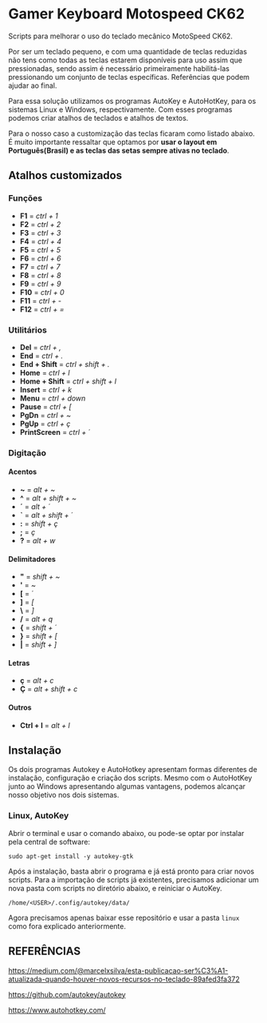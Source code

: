 # Gamer Keyboard Motospeed CK62
 
Scripts para melhorar o uso do teclado mecânico MotoSpeed CK62.
 
Por ser um teclado pequeno, e com uma quantidade de teclas reduzidas não tens como todas as teclas estarem disponíveis para uso assim que pressionadas, sendo assim é necessário primeiramente habilitá-las pressionando um conjunto de teclas específicas. Referências que podem ajudar ao final.

Para essa solução utilizamos os programas AutoKey e AutoHotKey, para os sistemas Linux e Windows, respectivamente. Com esses programas podemos criar atalhos de teclados e atalhos de textos.
 
Para o nosso caso a customização das teclas ficaram como listado abaixo. É muito importante ressaltar que optamos por **usar o layout em Português(Brasil) e  as teclas das setas sempre ativas no teclado**.
 
## Atalhos customizados
### Funções
 - **F1** = *ctrl + 1*
 - **F2** = *ctrl + 2*
 - **F3** = *ctrl + 3*
 - **F4** = *ctrl + 4*
 - **F5** = *ctrl + 5*
 - **F6** = *ctrl + 6*
 - **F7** = *ctrl + 7*
 - **F8** = *ctrl + 8*
 - **F9** = *ctrl + 9*
 - **F10** = *ctrl + 0*
 - **F11** = *ctrl + -*
 - **F12** = *ctrl + =*
 
### Utilitários
 - **Del** = *ctrl + ,*
 - **End** = *ctrl + .*
 - **End + Shift** = *ctrl + shift + .*
 - **Home** = *ctrl + l*
 - **Home + Shift** = *ctrl + shift + l*
 - **Insert** = *ctrl + k*
 - **Menu** = *ctrl + down*
 - **Pause** = *ctrl + [*
 - **PgDn** = *ctrl + \~*
 - **PgUp** = *ctrl + ç*
 - **PrintScreen** = *ctrl + ´*
 
### Digitação
#### Acentos
 - **~** = *alt + \~*
 - **^** = *alt + shift + \~*
 - **´** = *alt + ´*
 - **`** = *alt + shift + ´*
 - **:** = *shift + ç*
 - **;** = *ç*
 - **?** = *alt + w*
 
#### Delimitadores
 - **"** = *shift + \~*
 - **'** = *\~*
 - **[** = *´*
 - **]** = *[*
 - **\\** = *]*
 - **/** = *alt + q*
 - **{** = *shift + ´*
 - **}** = *shift + [*
 - **|** = *shift + ]*

#### Letras
 - **ç** = *alt + c*
 - **Ç** = *alt + shift + c*
 
#### Outros
 - **Ctrl + l** = *alt + l*
 
## Instalação
Os dois programas Autokey e AutoHotkey apresentam formas diferentes de instalação, configuração e criação dos scripts. Mesmo com o AutoHotKey junto ao Windows apresentando algumas vantagens, podemos alcançar nosso objetivo nos dois sistemas.
 
### Linux, AutoKey
Abrir o terminal e usar o comando abaixo, ou pode-se optar por instalar pela central de software:
 
```
sudo apt-get install -y autokey-gtk
```
 
Após a instalação, basta abrir o programa e já está pronto para criar novos scripts. Para a importação de scripts já existentes, precisamos adicionar um nova pasta com scripts no diretório abaixo, e reiniciar o AutoKey.
 
```
/home/<USER>/.config/autokey/data/
```
Agora precisamos apenas baixar esse repositório e usar a pasta `linux` como fora explicado anteriormente.
 
## REFERÊNCIAS
 
https://medium.com/@marcelxsilva/esta-publicacao-ser%C3%A1-atualizada-quando-houver-novos-recursos-no-teclado-89afed3fa372
 
https://github.com/autokey/autokey
 
https://www.autohotkey.com/